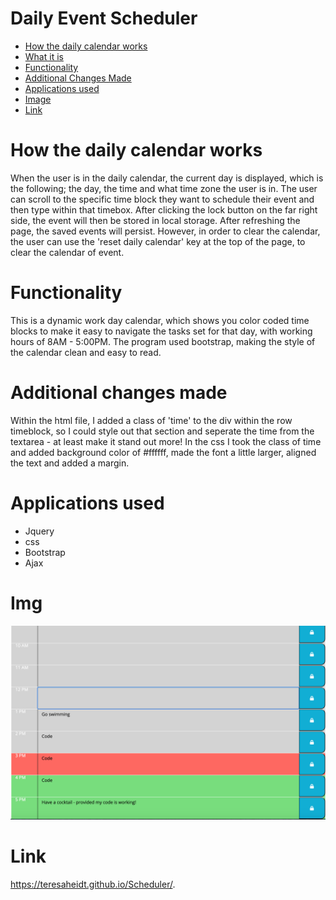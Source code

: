 # Daily Event Scheduler
- [How the daily calendar works](#how-the-daily-calendar-works)
- [What it is](#what-it-is)
- [Functionality](#functionality)
- [Additional Changes Made](#additional-changes-made)
- [Applications used](#applications-used)
- [Image](#image)
- [Link](#link)
# How the daily calendar works
When the user is in the daily calendar, the current day is displayed, which is the following; the day, the time and what time zone the user is in. The user can scroll to the specific time block they want to schedule their event and then type within that timebox. After clicking the lock button on the far right side, the event will then be stored in local storage. After refreshing the page, the saved events will persist. However, in order to clear the calendar, the user can use the 'reset daily calendar' key at the top of the page, to clear the calendar of event.
# Functionality
This is a dynamic work day calendar, which shows you color coded time blocks to make it easy to navigate the tasks set for that day, with working hours of 8AM - 5:00PM. The program used bootstrap, making the style of the calendar clean and easy to read. 
# Additional changes made
Within the html file, I added a class of 'time' to the div within the row timeblock, so I could style out that section and seperate the time from the textarea - at least make it stand out more! In the css I took the class of time and added background color of #ffffff, made the font a little larger, aligned the text and added a margin.  
# Applications used
* Jquery
* css
* Bootstrap
* Ajax
# Img
![schedule](assets/schedule.png)
# Link
https://teresaheidt.github.io/Scheduler/.
